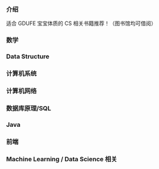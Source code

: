 ### 介绍

适合 GDUFE 宝宝体质的 CS 相关书籍推荐！（图书馆均可借阅）

### 数学



### Data Structure



### 计算机系统



### 计算机网络



### 数据库原理/SQL



### Java



### 前端



### Machine Learning / Data Science 相关

